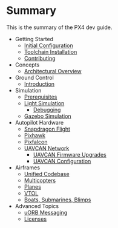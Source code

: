 # Summary

This is the summary of the PX4 dev guide.

* Getting Started
  * [Initial Configuration](starting-initial-config.md)
  * [Toolchain Installation](starting-installing.md)
  * [Contributing](starting-contributing.md)
* Concepts
   * [Architectural Overview](concept-architecture.md)
* Ground Control
   * [Introduction](qgroundcontrol-intro.md)
* Simulation
  * [Prerequisites](simulation-prerequisites.md)
  * [Light Simulation](simulation-sitl.md)
    * [Debugging](simulation-debugging.md)
  * [Gazebo Simulation](simulation-gazebo.md)
* Autopilot Hardware
   * [Snapdragon Flight](hardware-snapdragon.md)
   * [Pixhawk](hardware-pixhawk.md)
   * [Pixfalcon](hardware-pixfalcon.md)
   * [UAVCAN Network](uavcan-intro.md)
     * [UAVCAN Firmware Upgrades](uavcan-node-firmware.md)
     * [UAVCAN Configuration](uavcan-node-enumeration.md)
* Airframes
  * [Unified Codebase](airframes-architecture.md)
  * [Multicopters](airframes-multicopter.md)
  * [Planes](airframes-plane.md)
  * [VTOL](airframes-vtol.md)
  * [Boats, Submarines, Blimps](airframes-experimental.md)
* Advanced Topics
   * [uORB Messaging](advanced-uorb.md)
   * [Licenses](advanced-licenses.md)
